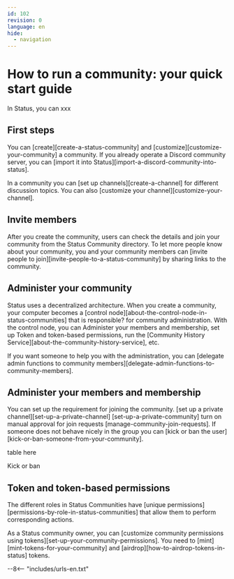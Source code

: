 ```yaml
---
id: 102
revision: 0
language: en
hide:
  - navigation
---
```


# How to run a community: your quick start guide

In Status, you can xxx

## First steps

You can [create][create-a-status-community] and [customize][customize-your-community] a community. If you already operate a Discord community server, you can [import it into Status][import-a-discord-community-into-status].

In a community you can [set up channels][create-a-channel] for different discussion topics. You can also [customize your channel][customize-your-channel].

## Invite members

After you create the community, users can check the details and join your community from the Status Community directory. To let more people know about your community, you and your community members can [invite people to join][invite-people-to-a-status-community] by sharing links to the community.

## Administer your community

Status uses a decentralized architecture. When you create a community, your computer becomes a [control node][about-the-control-node-in-status-communities] that is responsible? for community administration. With the control node, you can Administer your members and membership, set up Token and token-based permissions, run the [Community History Service][about-the-community-history-service], etc.

If you want someone to help you with the administration, you can [delegate admin functions to community members][delegate-admin-functions-to-community-members].

## Administer your members and membership

 You can set up the requirement for joining the community.  [set up a private channel][set-up-a-private-channel] 
[set-up-a-private-community]
turn on manual approval for join requests [manage-community-join-requests]. If someone does not behave nicely in the group you can [kick or ban the user][kick-or-ban-someone-from-your-community].

table here

Kick or ban

## Token and token-based permissions

The different roles in Status Communities have [unique permissions][permissions-by-role-in-status-communities] that allow them to perform corresponding actions.

As a Status community owner, you can [customize community permissions using tokens][set-up-your-community-permissions]. You need to [mint][mint-tokens-for-your-community] and [airdrop][how-to-airdrop-tokens-in-status] tokens.


--8<-- "includes/urls-en.txt"

